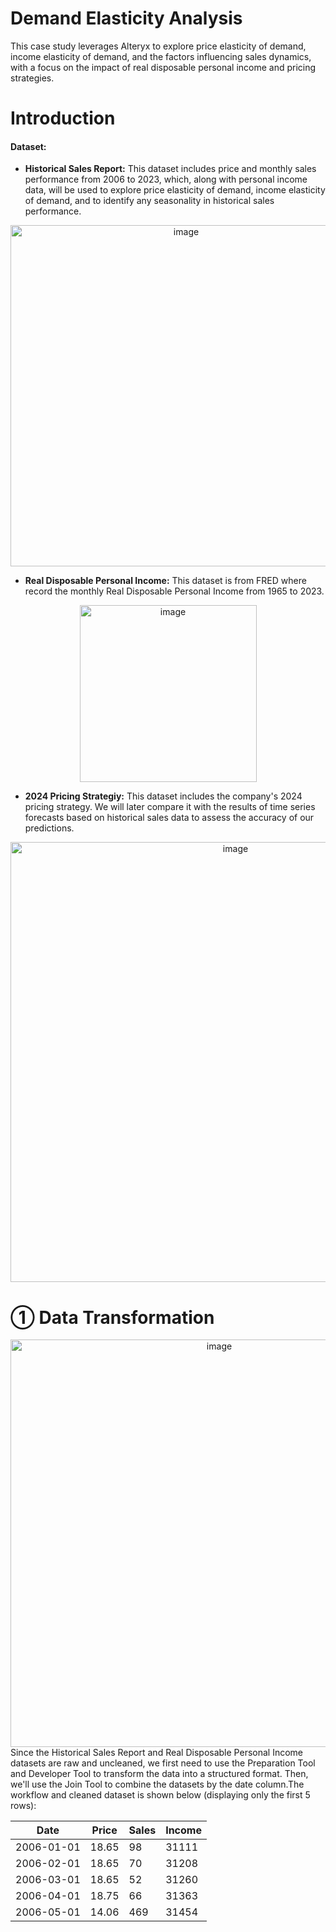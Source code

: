 # Demand Elasticity Analysis
This case study leverages Alteryx to explore price elasticity of demand, income elasticity of demand, and the factors influencing sales dynamics, with a focus on the impact of real disposable personal income and pricing strategies.

# Introduction
#### Dataset:
- **Historical Sales Report:** This dataset includes price and monthly sales performance from 2006 to 2023, which, along with personal income data, will be used to explore price elasticity of demand, income elasticity of demand, and to identify any seasonality in historical sales performance.
<div align=center>
<img width="546" alt="image" src="https://github.com/user-attachments/assets/8c428a11-6b01-458b-8411-9af542301e59">
</div>    

- **Real Disposable Personal Income:** This dataset is from FRED where record the monthly Real Disposable Personal Income from 1965 to 2023.
<div align=center>
<img width="283" alt="image" src="https://github.com/user-attachments/assets/f576284e-d075-4c86-bc46-f757543acdfd">
</div>  

- **2024 Pricing Strategiy:** This dataset includes the company's 2024 pricing strategy. We will later compare it with the results of time series forecasts based on historical sales data to assess the accuracy of our predictions.
<div align=center>
<img width="704" alt="image" src="https://github.com/user-attachments/assets/444820a2-409c-49b7-bb6e-af74996a9eac">
</div>

# ① Data Transformation   
<div align=center>
<img width="652" alt="image" src="https://github.com/user-attachments/assets/207f4886-5425-4ea2-9b6e-0eecec97c3d2">
</div>  
Since the Historical Sales Report and Real Disposable Personal Income datasets are raw and uncleaned, we first need to use the Preparation Tool and Developer Tool to transform the data into a structured format. Then, we'll use the Join Tool to combine the datasets by the date column.The workflow and cleaned dataset is shown below (displaying only the first 5 rows):  

|Date| Price | Sales | Income |  
|---|-----|----|----|
|2006-01-01| 18.65| 98| 31111|
|2006-02-01| 18.65 |70| 31208|
|2006-03-01| 18.65| 52| 31260|
|2006-04-01| 18.75| 66 |31363|
|2006-05-01| 14.06| 469| 31454|

